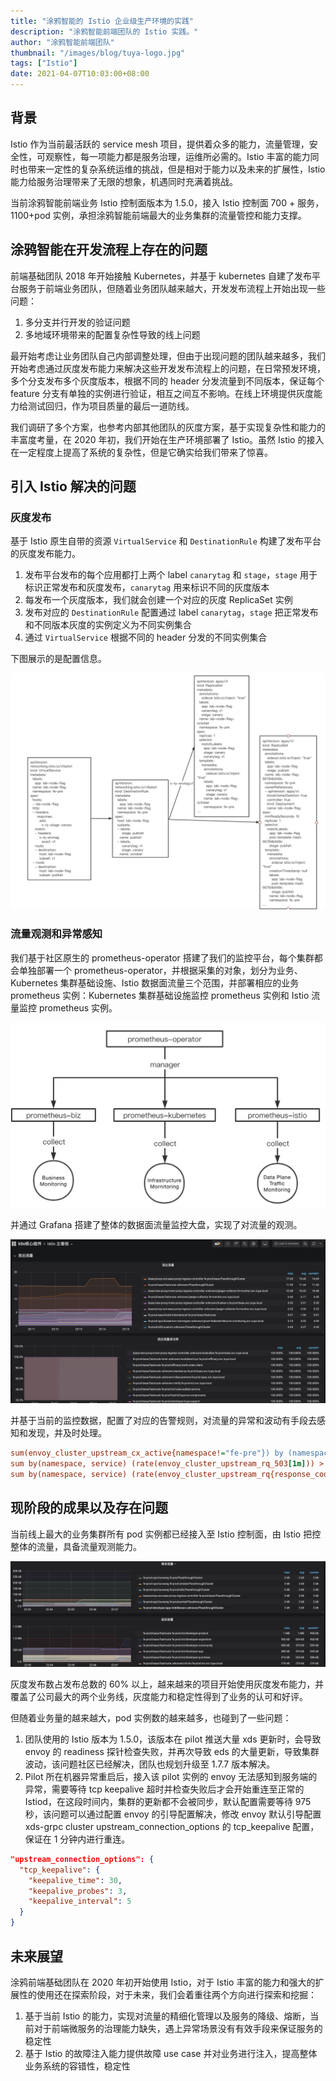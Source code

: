 ```yaml
---
title: "涂鸦智能的 Istio 企业级生产环境的实践"
description: "涂鸦智能前端团队的 Istio 实践。"
author: "涂鸦智能前端团队"
thumbnail: "/images/blog/tuya-logo.jpg"
tags: ["Istio"]
date: 2021-04-07T10:03:00+08:00
---
```


## 背景

Istio 作为当前最活跃的 service mesh 项目，提供着众多的能力，流量管理，安全性，可观察性，每一项能力都是服务治理，运维所必需的。Istio 丰富的能力同时也带来一定性的复杂系统运维的挑战，但是相对于能力以及未来的扩展性，Istio 能力给服务治理带来了无限的想象，机遇同时充满着挑战。

当前涂鸦智能前端业务 Istio 控制面版本为 1.5.0，接入 Istio 控制面 700 + 服务，1100+pod 实例，承担涂鸦智能前端最大的业务集群的流量管控和能力支撑。

## 涂鸦智能在开发流程上存在的问题

前端基础团队 2018 年开始接触 Kubernetes，并基于 kubernetes 自建了发布平台服务于前端业务团队，但随着业务团队越来越大，开发发布流程上开始出现一些问题：

1. 多分支并行开发的验证问题
2. 多地域环境带来的配置复杂性导致的线上问题

最开始考虑让业务团队自己内部调整处理，但由于出现问题的团队越来越多，我们开始考虑通过灰度发布能力来解决这些开发发布流程上的问题，在日常预发环境，多个分支发布多个灰度版本，根据不同的 header 分发流量到不同版本，保证每个 feature 分支有单独的实例进行验证，相互之间互不影响。在线上环境提供灰度能力给测试回归，作为项目质量的最后一道防线。

我们调研了多个方案，也参考内部其他团队的灰度方案，基于实现复杂性和能力的丰富度考量，在 2020 年初，我们开始在生产环境部署了 Istio。虽然 Istio 的接入在一定程度上提高了系统的复杂性，但是它确实给我们带来了惊喜。

## 引入 Istio 解决的问题

### 灰度发布

基于 Istio 原生自带的资源 `VirtualService` 和 `DestinationRule` 构建了发布平台的灰度发布能力。

1. 发布平台发布的每个应用都打上两个 label `canarytag` 和 `stage`，`stage` 用于标识正常发布和灰度发布，`canarytag` 用来标识不同的灰度版本
2. 每发布一个灰度版本，我们就会创建一个对应的灰度 ReplicaSet 实例
3. 发布对应的 `DestinationRule` 配置通过 label `canarytag`，`stage` 把正常发布和不同版本灰度的实例定义为不同实例集合
4. 通过 `VirtualService` 根据不同的 header 分发的不同实例集合

下图展示的是配置信息。

![](canary.png)

### 流量观测和异常感知

我们基于社区原生的 prometheus-operator 搭建了我们的监控平台，每个集群都会单独部署一个 prometheus-operator，并根据采集的对象，划分为业务、Kubernetes 集群基础设施、Istio 数据面流量三个范围，并部署相应的业务 prometheus 实例：Kubernetes 集群基础设施监控 prometheus 实例和 Istio 流量监控 prometheus 实例。

![](monitoring.jpg)

并通过 Grafana 搭建了整体的数据面流量监控大盘，实现了对流量的观测。

![](flow_market.png)

并基于当前的监控数据，配置了对应的告警规则，对流量的异常和波动有手段去感知和发现，并及时处理。

```ini
sum(envoy_cluster_upstream_cx_active{namespace!="fe-pre"}) by (namespace, service) < 1  无可用服务告警
sum by(namespace, service) (rate(envoy_cluster_upstream_rq_503[1m])) > 0    503异常告警
sum by(namespace, service) (rate(envoy_cluster_upstream_rq{response_code_class!="2xx"}[1m])) != 0  业务异常告警
```

## 现阶段的成果以及存在问题

当前线上最大的业务集群所有 pod 实例都已经接入至 Istio 控制面，由 Istio 把控整体的流量，具备流量观测能力。

![](flow.png)

灰度发布数占发布总数的 60% 以上，越来越来的项目开始使用灰度发布能力，并覆盖了公司最大的两个业务线，灰度能力和稳定性得到了业务的认可和好评。

但随着业务量的越来越大，pod 实例数的越来越多，也碰到了一些问题：

1. 团队使用的 Istio 版本为 1.5.0，该版本在 pilot 推送大量 xds 更新时，会导致 envoy 的 readiness 探针检查失败，并再次导致 eds 的大量更新，导致集群波动，该问题社区已经解决，团队也规划升级至 1.7.7 版本解决。
2. Pilot 所在机器异常重启后，接入该 pilot 实例的 envoy 无法感知到服务端的异常，需要等待 tcp keepalive 超时并检查失败后才会开始重连至正常的 Istiod，在这段时间内，集群的更新都不会被同步，默认配置需要等待 975 秒，该问题可以通过配置 envoy 的引导配置解决，修改 envoy 默认引导配置 xds-grpc cluster upstream_connection_options 的 tcp_keepalive 配置，保证在 1 分钟内进行重连。

```json
"upstream_connection_options": {
  "tcp_keepalive": {
    "keepalive_time": 30,
    "keepalive_probes": 3,
    "keepalive_interval": 5
  }
}
```

## 未来展望

涂鸦前端基础团队在 2020 年初开始使用 Istio，对于 Istio 丰富的能力和强大的扩展性的使用还在探索阶段，对于未来，我们会着重往两个方向进行探索和挖掘：

1. 基于当前 Istio 的能力，实现对流量的精细化管理以及服务的降级、熔断，当前对于前端微服务的治理能力缺失，遇上异常场景没有有效手段来保证服务的稳定性
2. 基于 Istio 的故障注入能力提供故障 use case 并对业务进行注入，提高整体业务系统的容错性，稳定性